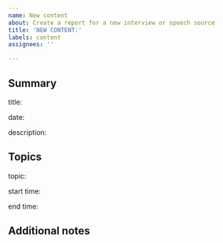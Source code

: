 ```yaml
---
name: New content
about: Create a report for a new interview or speech source
title: 'NEW CONTENT:'
labels: content
assignees: ''

---
```


## Summary

title:
<!-- e.g. CNN Town Hall -->

date:
<!-- Event date, ISO format preferred: YYYY-MM-DD -->

description:
<!-- Optional description of the event -->

## Topics

<!-- This section can be repeated multiple times -->

topic:
<!-- Content topic reference -->

start time:
<!-- Starting timestamp for topic reference, ISO format preferred: hh:mm:ss -->

end time:
<!-- Ending timestamp for topic reference, ISO format preferred: hh:mm:ss -->

## Additional notes

<!-- Enter any additional notes here -->
